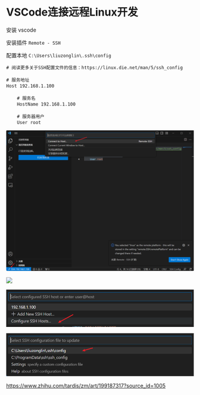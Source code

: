# VSCode连接远程Linux开发

安装 vscode

安装插件 `Remote - SSH`

配置本地 `C:\Users\liuzonglin\.ssh\config`

```config
# 阅读更多关于SSH配置文件的信息：https://linux.die.net/man/5/ssh_config

# 服务地址
Host 192.168.1.100
	
	# 服务名
    HostName 192.168.1.100 
    
    # 服务器用户
    User root
```

![image-20230521103940576](assets/image-20230521103940576.png)

![](assets/image-20230521104010079.png)

![image-20230521104053407](assets/image-20230521104053407.png)

![image-20230521104116740](assets/image-20230521104116740.png)

https://www.zhihu.com/tardis/zm/art/199187317?source_id=1005